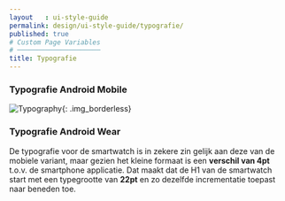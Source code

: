 ```yaml
---
layout   : ui-style-guide
permalink: design/ui-style-guide/typografie/
published: true
# Custom Page Variables
# ─────────────────────
title: Typografie
---
```


### Typografie Android Mobile

![Typography](../../../assets/images/svg/typography.svg){: .img_borderless}

### Typografie Android Wear

De typografie voor de smartwatch is in zekere zin gelijk aan deze van de mobiele variant, maar gezien het kleine formaat is een **verschil van 4pt** t.o.v. de smartphone applicatie.
Dat maakt dat de H1 van de smartwatch start met een typegrootte van **22pt** en zo dezelfde incrementatie toepast naar beneden toe.
